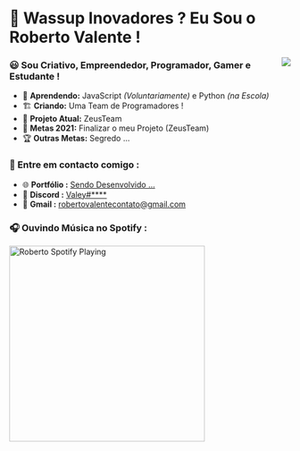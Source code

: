 # 👋 Wassup Inovadores ? Eu Sou o Roberto Valente !

<img align='right' src="https://cdn.discordapp.com/attachments/687666702292746464/823585735004127283/Valey.jpg">

### 😃 Sou Criativo, Empreendedor, Programador, Gamer e Estudante !
- 🌲 **Aprendendo:** JavaScript *(Voluntariamente)* e Python *(na Escola)*
- 🏗️ **Criando:** Uma Team de Programadores !
- 🚧 **Projeto Atual:** ZeusTeam
- 🥳 **Metas 2021:** Finalizar o meu Projeto (ZeusTeam)
- 🏆 **Outras Metas:** Segredo ...

### 📢 Entre em contacto comigo :
- 🌐 **Portfólio :** [Sendo Desenvolvido ...](https://valey.studio)
- 📌 **Discord :** [Valey#****](https://discord.com/users/381780035784409088)
- 📨 **Gmail :** [robertovalentecontato@gmail.com](mailto:robertovalentecontato@gmail.com)

### 🎧 Ouvindo Música no Spotify :
<!-- [![spotify-github-profile](https://spotify-github-profile.vercel.app/api/view?uid=ynut3cv3rclwc3l4n4eyrx8u5&cover_image=true&theme=novatorem)](https://github.com/kittinan/spotify-github-profile) -->
[<img src="https://spotify-now-playing-steel.vercel.app/api/spotify-playing" alt="Roberto Spotify Playing" width="350" />](https://open.spotify.com/user/ynut3cv3rclwc3l4n4eyrx8u5)
